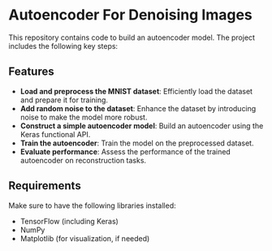 # Autoencoder For Denoising Images

This repository contains code to build an autoencoder model. The project includes the following key steps:

## Features

- **Load and preprocess the MNIST dataset**: Efficiently load the dataset and prepare it for training.
- **Add random noise to the dataset**: Enhance the dataset by introducing noise to make the model more robust.
- **Construct a simple autoencoder model**: Build an autoencoder using the Keras functional API.
- **Train the autoencoder**: Train the model on the preprocessed dataset.
- **Evaluate performance**: Assess the performance of the trained autoencoder on reconstruction tasks.

## Requirements

Make sure to have the following libraries installed:

- TensorFlow (including Keras)
- NumPy
- Matplotlib (for visualization, if needed)
